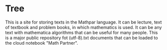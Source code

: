 # Tree

This is a site for storing texts in the Mathpar language. It can be lecture, text of textbook and problem books, in which mathematics is used. It can be any text with mathematica algorithms that can be useful for many people.
This is a major public repository fot (utf-8).txt documents that can be loaded to the cloud notebook "Math Partner".
